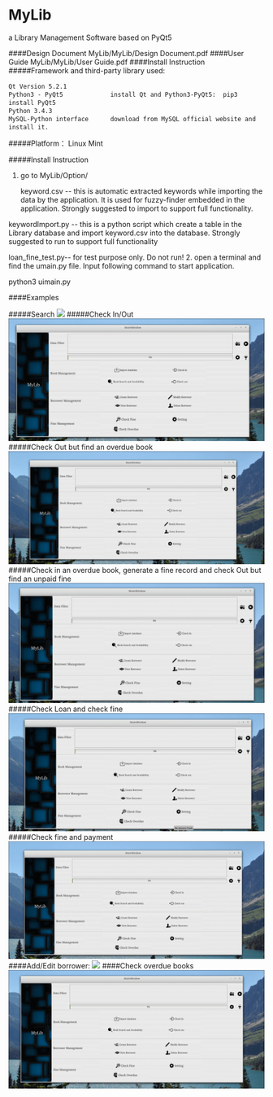# MyLib
a Library Management Software based on PyQt5

####Design Document
MyLib/MyLib/Design Document.pdf
####User Guide
MyLib/MyLib/User Guide.pdf
####Install Instruction
#####Framework and third-party library used:

    Qt Version 5.2.1
    Python3 - PyQt5             install Qt and Python3-PyQt5:  pip3 install PyQt5
    Python 3.4.3
    MySQL-Python interface      download from MySQL official website and install it.

#####Platform： 
Linux Mint

#####Install Instruction

1. go to MyLib/Option/

   keyword.csv    --   this is automatic extracted keywords while importing the data by the application.
                       It is used for fuzzy-finder embedded in the application. Strongly suggested to
                       import to support full functionality.
                       
  keywordImport.py --  this is a python script which create a table in the Library database and import
                       keyword.csv into the database. Strongly suggested to run to support full functionality

  loan_fine_test.py--  for test purpose only. Do not run!
2. open a terminal and find the umain.py file. Input following command to start application.

   python3 uimain.py
   
####Examples

#####Search
![](https://github.com/AlenUbuntu/MyLib/blob/master/MyLib/User%20Guide/search.gif)
#####Check In/Out
![](https://github.com/AlenUbuntu/MyLib/blob/master/MyLib/User%20Guide/check%20out%20and%20in.gif)
#####Check Out but find an overdue book
![](https://github.com/AlenUbuntu/MyLib/blob/master/MyLib/User%20Guide/check_out_overdue.gif)
#####Check in an overdue book, generate a fine record and check Out but find an unpaid fine
![](https://github.com/AlenUbuntu/MyLib/blob/master/MyLib/User%20Guide/Overdue%20and%20fine.gif)
#####Check Loan and check fine
![](https://github.com/AlenUbuntu/MyLib/blob/master/MyLib/User%20Guide/Check%20loan%20and%20fine.gif)
#####Check fine and payment
![](https://github.com/AlenUbuntu/MyLib/blob/master/MyLib/User%20Guide/Check%20fine%20and%20fine%20payment.gif)
####Add/Edit borrower:
![](https://github.com/AlenUbuntu/MyLib/blob/master/MyLib/User%20Guide/add_edit_borrower.gif)
####Check overdue books
![](https://github.com/AlenUbuntu/MyLib/blob/master/MyLib/User%20Guide/check_overdue.gif)


